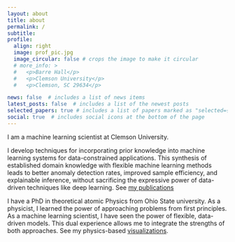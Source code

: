 ```yaml
---
layout: about
title: about
permalink: /
subtitle: 
profile:
  align: right
  image: prof_pic.jpg
  image_circular: false # crops the image to make it circular
  # more_info: >
  #   <p>Barre Hall</p>
  #   <p>Clemson University</p>
  #   <p>Clemson, SC 29634</p>

news: false  # includes a list of news items
latest_posts: false  # includes a list of the newest posts
selected_papers: true # includes a list of papers marked as "selected={true}"
social: true  # includes social icons at the bottom of the page
---
```

I am a machine learning scientist at Clemson University.

I develop techniques for incorporating prior knowledge into machine learning systems for data-constrained applications. This synthesis of established domain knowledge with flexible machine learning methods leads to better anomaly detection rates, improved sample efficiency, and explainable inference, without sacrificing the expressive power of data-driven techniques like deep learning. See [my publications](/pubs)

I have a PhD in theoretical atomic Physics from Ohio State university. As a physicist, I learned the power of approaching problems from first principles. As a machine learning scientist, I have seen the power of flexible, data-driven models. This dual experience allows me to integrate the strengths of both approaches. See my physics-based [visualizations](/viz).
